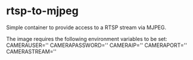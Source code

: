 # rtsp-to-mjpeg
Simple container to provide access to a RTSP stream via MJPEG.

The image requires the following environment variables to be set:
CAMERAUSER=''
CAMERAPASSWORD=''
CAMERAIP=''
CAMERAPORT=''
CAMERASTREAM=''

